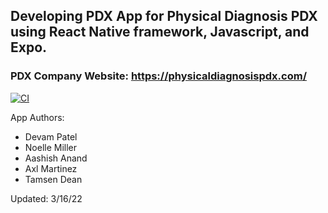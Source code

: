 ## Developing PDX App for Physical Diagnosis PDX using React Native framework, Javascript, and Expo.

### PDX Company Website: https://physicaldiagnosispdx.com/

[![CI](https://github.com/upcs/cs341-spring-2022-diagnosis/actions/workflows/main.yml/badge.svg?event=workflow_dispatch)](https://github.com/upcs/cs341-spring-2022-diagnosis/actions/workflows/main.yml)

App Authors: 
- Devam Patel
- Noelle Miller
- Aashish Anand
- Axl Martinez 
- Tamsen Dean

Updated: 3/16/22